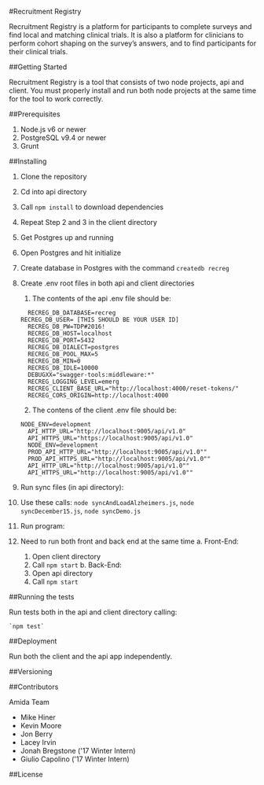 #Recruitment Registry

Recruitment Registry is a platform for participants to complete surveys and find local and matching clinical trials. It is also a platform for clinicians to perform cohort shaping on the survey’s answers, and to find participants for their clinical trials.

##Getting Started

Recruitment Registry is a tool that consists of two node projects, api and client. You must properly install and run both node projects at the same time for the tool to work correctly.

##Prerequisites

1. Node.js v6 or newer
2. PostgreSQL v9.4 or newer
3. Grunt

##Installing

1. Clone the repository
2. Cd into api directory
3. Call `npm install`  to download dependencies
4. Repeat Step 2 and 3 in the client directory
5. Get Postgres up and running
  1. Open Postgres and hit initialize
6. Create database in Postgres with the command `createdb recreg`
7. Create .env root files in both api and client directories
  	1. The contents of the api .env file should be:
      ```
	    RECREG_DB_DATABASE=recreg
      RECREG_DB_USER= [THIS SHOULD BE YOUR USER ID]
	    RECREG_DB_PW=TDP#2016!
	    RECREG_DB_HOST=localhost
	    RECREG_DB_PORT=5432
	    RECREG_DB_DIALECT=postgres
	    RECREG_DB_POOL_MAX=5
	    RECREG_DB_MIN=0
	    RECREG_DB_IDLE=10000
	    DEBUGXX="swagger-tools:middleware:*"
	    RECREG_LOGGING_LEVEL=emerg
	    RECREG_CLIENT_BASE_URL="http://localhost:4000/reset-tokens/"
	    RECREG_CORS_ORIGIN=http://localhost:4000
      ```

    2. The contens of the client .env file should be:
      ```
   	  NODE_ENV=development
  		API_HTTP_URL="http://localhost:9005/api/v1.0"
  		API_HTTPS_URL="https://localhost:9005/api/v1.0"
  		NODE_ENV=development
  		PROD_API_HTTP_URL="http://localhost:9005/api/v1.0""
  		PROD_API_HTTPS_URL="http://localhost:9005/api/v1.0""
  		API_HTTP_URL="http://localhost:9005/api/v1.0""
  		API_HTTPS_URL="http://localhost:9005/api/v1.0""
      ```

8. Run sync files (in api directory):
  1. Use these calls:
          `node syncAndLoadAlzheimers.js`,
          `node syncDecember15.js`,
          `node syncDemo.js`
          
9. Run program:
  1. Need to run both front and back end at the same time
    a. Front-End:
      1. Open client directory
      2. Call `npm start`
    b. Back-End:
      1. Open api directory
      2. Call `npm start`

##Running the tests

Run tests both in the api and client directory calling:

    `npm test`

##Deployment

Run both the client and the api app independently.


##Versioning



##Contributors

Amida Team

- Mike Hiner
- Kevin Moore
- Jon Berry  
- Lacey Irvin
- Jonah Bregstone ('17 Winter Intern)
- Giulio Capolino ('17 Winter Intern)

##License
